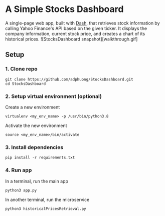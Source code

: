 # A Simple Stocks Dashboard
A single-page web app, built with <a href="https://dash.plotly.com/introduction">Dash</a>, that retrieves stock information by calling Yahoo Finance's
API based on the given ticker. It displays the company information, current stock price, and creates a chart of its historical prices.
![StocksDashboard snapshot][walkthrough.gif]
## Setup
### 1. Clone repo
```
git clone https://github.com/adphuong/StocksDashboard.git  
cd StocksDashboard
```

### 2. Setup virtual environment (optional)  
  Create a new environment  
  ```
  virtualenv <my_env_name> -p /usr/bin/python3.8
  ```

  Activate the new environment  
  ```
  source <my_env_name>/bin/activate
  ```
  
### 3. Install dependencies
```
pip install -r requirements.txt
```

### 4. Run app
In a terminal, run the main app
```
python3 app.py
```
In another terminal, run the microservice
```
python3 historicalPricesRetrieval.py
```
